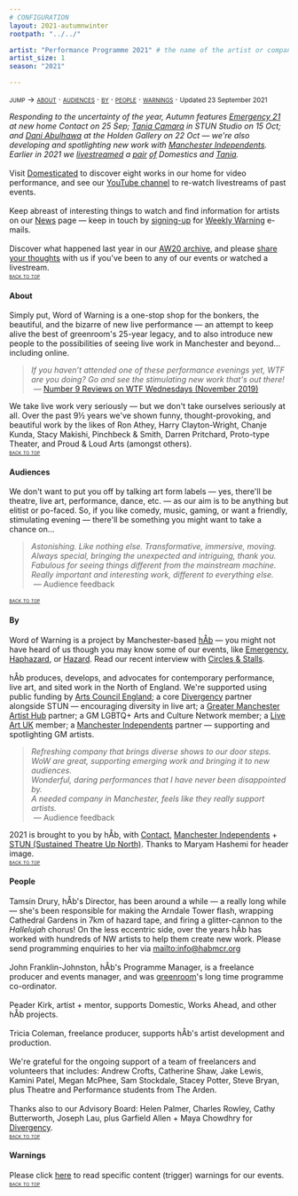 ```yaml
---
# CONFIGURATION
layout: 2021-autumnwinter
rootpath: "../../"

artist: "Performance Programme 2021" # the name of the artist or company
artist_size: 1
season: "2021"

---
```

<span style='font-variant: small-caps'>jump → [about](/current/2021/#about) · [audiences](/current/2021/#audiences) · [by](/current/2021/#by) · [people](/current/2021/#people) · [warnings](/current/2021/#warnings)</span> · <small>Updated 23 September 2021</small>        
         
*Responding to the uncertainty of the year, Autumn features [Emergency 21](/current/2021-emergency) at new home Contact on 25 Sep; [Tania Camara](/current/2021/oreo) in STUN Studio on 15 Oct; and [Dani Abulhawa](/current/2021/abulhawa) at the Holden Gallery on 22 Oct — we're also developing and spotlighting new work with <a href="http://manchesterindependents.co.uk" target="_blank">Manchester Independents</a>.<br>Earlier in 2021 we <a href="http://youtube.com/playlist?list=PLHmxKLx8cM6BDQVxWcVUAIZapNVroOJWj" target="_blank">livestreamed</a> a [pair](/current/2021-domestic/january) [of](/current/2021-domestic/march) Domestics and [Tania](/current/2021/camara).*<br><br>Visit <a href="http://domesticatedonline.org" target="_blank">Domesticated</a> to discover eight works in our home for video performance, and see our <a href="http://bit.ly/YTwarnmcr" target="_blank">YouTube channel</a> to re-watch livestreams of past events.<br><br>Keep abreast of interesting things to watch and find information for artists on our [News](/news) page — keep in touch by <a href="{{ site.mailer_signup_url }}" target="_blank">signing-up</a> for <a href="http://wordofwarning.posthaven.com" target="_blank">Weekly Warning</a> e-mails.<br><br>Discover what happened last year in our [AW20 archive](/archive/2020-autumnwinter), and please <a href="http://bit.ly/warnmcrfeedback" target="_blank">share your thoughts</a> with us if you've been to any of our events or watched a livestream.        
<small><span style='font-variant: small-caps'>[back to top](/current/2021)</span></small>        
        
#### About         
Simply put, Word of Warning is a one-stop shop for the bonkers, the beautiful, and the bizarre of new live performance — an attempt to keep alive the best of greenroom's 25-year legacy, and to also introduce new people to the possibilities of seeing live work in Manchester and beyond… including online.          
>*If you haven’t attended one of these performance evenings yet, WTF are you doing? Go and see the stimulating new work that's out there!*<br>&nbsp;— <a href="http://number9reviews.blogspot.com/2019/11/theatre-review-tom-cassani-i-promise.html" target="_blank">Number 9 Reviews on WTF Wednesdays (November 2019)</a>        
      
We take live work very seriously — but we don't take ourselves seriously at all. Over the past 9½ years we've shown funny, thought-provoking, and beautiful work by the likes of Ron Athey, Harry Clayton-Wright, Chanje Kunda, Stacy Makishi, Pinchbeck & Smith, Darren Pritchard, Proto-type Theater, and Proud & Loud Arts (amongst others).         
<small><span style='font-variant: small-caps'>[back to top](/current/2021)</span></small>         
         
#### Audiences         
We don't want to put you off by talking art form labels — yes, there'll be theatre, live art, performance, dance, etc. — as our aim is to be anything but elitist or po-faced. So, if you like comedy, music, gaming, or want a friendly, stimulating evening — there'll be something you might want to take a chance on…         
>*Astonishing. Like nothing else. Transformative, immersive, moving.*<br>*Always special, bringing the unexpected and intriguing, thank you.*<br>*Fabulous for seeing things different from the mainstream machine.<br>Really important and interesting work, different to everything else.*<br>&nbsp;— Audience feedback          
         
<small><span style='font-variant: small-caps'>[back to top](/current/2021)</span></small>        
        
#### By         
Word of Warning is a project by Manchester-based [hÅb](/hab) — you might not have heard of us though you may know some of our events, like [Emergency](http://emergencymcr.org), [Haphazard](http://haphazardmcr.org), or [Hazard](http://hazardmcr.org). Read our recent interview with <a href="https://circlesandstalls.com/2021/09/17/an-interview-with-word-of-warnings-tamsin-drury" target="_blank">Circles & Stalls</a>.<br><br>hÅb produces, develops, and advocates for contemporary performance, live art, and sited work in the North of England. We're supported using public funding by <a href="http://artscouncil.org.uk/our-investment/national-portfolio-2018-22" target="_blank">Arts Council England</a>; a core <a href="http://divergencymcr.org" target="_blank">Divergency</a> partner alongside STUN — encouraging diversity in live art; a <a href="http://gm-artisthub.co.uk" target="_blank">Greater Manchester Artist Hub</a> partner; a GM LGBTQ+ Arts and Culture Network member; a <a href="http://liveartuk.org" target="_blank">Live Art UK</a> member; a <a href="http://manchesterindependents.co.uk" target="_blank">Manchester Independents</a> partner — supporting and spotlighting GM artists.         
>*Refreshing company that brings diverse shows to our door steps.*<br>*WoW are great, supporting emerging work and bringing it to new audiences.*<br>*Wonderful, daring performances that I have never been disappointed by.<br>A needed company in Manchester, feels like they really support artists.*<br>&nbsp;— Audience feedback         
         
2021 is brought to you by hÅb, with <a href="https://contactmcr.com" target="_blank">Contact</a>, <a href="http://manchesterindependents.co.uk" target="_blank">Manchester Independents</a> + <a href="http://stunlive.com" target="_blank">STUN (Sustained Theatre Up North)</a>. Thanks to Maryam Hashemi for header image.        
<small><span style='font-variant: small-caps'>[back to top](/current/2021)</span></small>        
         
#### People        
Tamsin Drury, hÅb's Director, has been around a while — a really long while — she's been responsible for making the Arndale Tower flash, wrapping Cathedral Gardens in 7km of hazard tape, and firing a glitter-cannon to the *Hallelujah* chorus! On the less eccentric side, over the years hÅb has worked with hundreds of NW artists to help them create new work. Please send programming enquiries to her via <mailto:info@habmcr.org><br><br>John Franklin-Johnston, hÅb's Programme Manager, is a freelance producer and events manager, and was <a href="http://greenroomarts.org" target="_blank">greenroom</a>'s long time programme co-ordinator.<br><br>Peader Kirk, artist + mentor, supports Domestic, Works Ahead, and other hÅb projects.<br><br>Tricia Coleman, freelance producer, supports hÅb's artist development and production.<br><br>We're grateful for the ongoing support of a team of freelancers and volunteers that includes: Andrew Crofts, Catherine Shaw, Jake Lewis, Kamini Patel, Megan McPhee, Sam Stockdale, Stacey Potter, Steve Bryan, plus Theatre and Performance students from The Arden.<br><br>Thanks also to our Advisory Board: Helen Palmer, Charles Rowley, Cathy Butterworth, Joseph Lau, plus Garfield Allen + Maya Chowdhry for [Divergency](/hab/divergencymcr).        
<small><span style='font-variant: small-caps'>[back to top](/current/2021)</span></small>        
         
#### Warnings          
Please click [here](/warnings) to read specific content (trigger) warnings for our events.        
<small><span style='font-variant: small-caps'>[back to top](/current/2021)</span></small>
